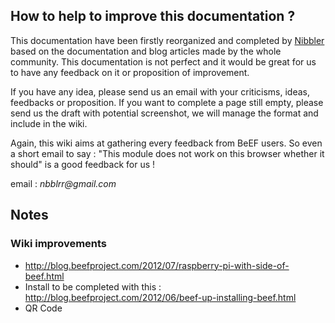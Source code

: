 ## How to help to improve this documentation ?

This documentation have been firstly reorganized and completed by [Nibbler](https://github.com/Nbblrr) based on the documentation and blog articles made by the whole community. This documentation is not perfect and it would be great for us to have any feedback on it or proposition of improvement.

If you have any idea, please send us an email with your criticisms, ideas, feedbacks or proposition. If you want to complete a page still empty, please send us the draft with potential screenshot, we will manage the format and include in the wiki.

Again, this wiki aims at gathering every feedback from BeEF users. So even a short email to say : "This module does not work on this browser whether it should" is a good feedback for us !

email : _nbblrr@gmail.com_

## Notes

### Wiki improvements
* http://blog.beefproject.com/2012/07/raspberry-pi-with-side-of-beef.html
* Install to be completed with this : http://blog.beefproject.com/2012/06/beef-up-installing-beef.html
* QR Code
